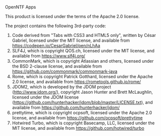 OpenNTF Apps

This product is licensed under the terms of the Apache 2.0 license.

The project contains the following 3rd-party code:

1. Code derived from "Tabs with CSS3 and HTML5 only", written by César Gabriel, licensed under the MIT license, and available from https://codepen.io/CesarGabriel/pen/nLhAa
2. SLF4J, which is copyright QOS.ch, licensed under the MIT license, and available from https://www.slf4j.org/
3. CommonMark, which is copyright Atlassian and others, licensed under the BSD 2-clause license, and available from https://github.com/commonmark/commonmark-java
4. Rome, which is copyright Patrick Gotthard, licensed under the Apache 2.0 license, and available from https://rometools.github.io/rome/
5. JDOM2, which is developed by the JDOM project (http://www.jdom.org/), copyright Jason Hunter and Brett McLaughlin, licensed under the JDOM license (https://github.com/hunterhacker/jdom/blob/master/LICENSE.txt), and available from https://github.com/hunterhacker/jdom/
6. prettytime, which is copyright ocpsoft, licensed under the Apache 2.0 license, and available from https://github.com/ocpsoft/prettytime
7. Hotwired Turbo, which is copyright Basecamp, LLC, licensed under the MIT license, and available from https://github.com/hotwired/turbo
